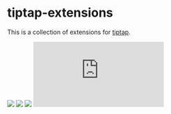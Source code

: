 # tiptap-extensions
This is a collection of extensions for [tiptap](https://www.npmjs.com/package/tiptap).

[![](https://img.shields.io/npm/v/tiptap-extensions.svg?label=version)](https://www.npmjs.com/package/tiptap-extensions)
[![](https://img.shields.io/npm/dm/tiptap-extensions.svg)](https://npmcharts.com/compare/tiptap-extensions?minimal=true)
[![](https://img.shields.io/npm/l/tiptap-extensions.svg)](https://www.npmjs.com/package/tiptap-extensions)
[![](http://img.badgesize.io/https://unpkg.com/tiptap-extensions/dist/extensions.min.js?compression=gzip&label=size&colorB=000000)](https://www.npmjs.com/package/tiptap-extensions)

